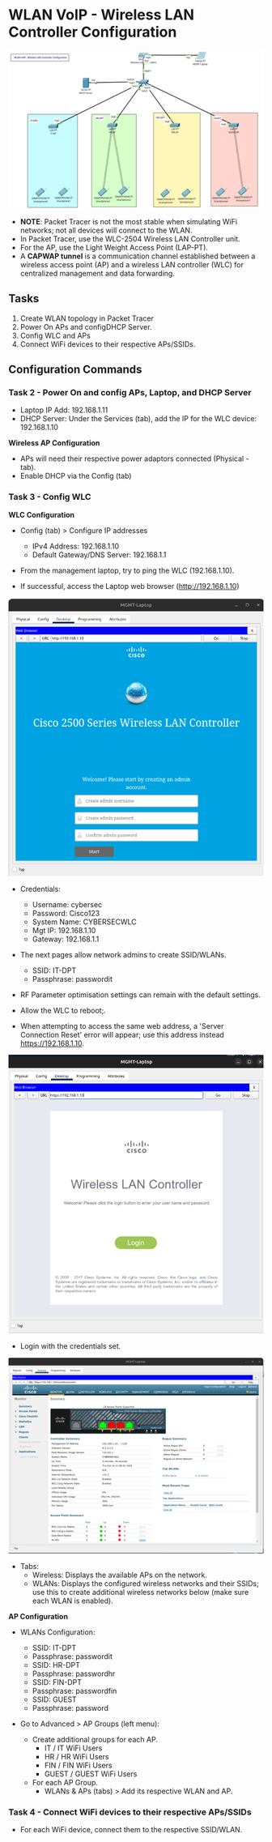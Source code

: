 # WLAN VoIP - Wireless LAN Controller Configuration


![WLAN Topology](4.1-WLAN-VoIP-Wireless-LAN-Controller-Config.png)

+ **NOTE**: Packet Tracer is not the most stable when simulating WiFi networks; not all devices will connect to the WLAN.
+ In Packet Tracer, use the WLC-2504 Wireless LAN Controller unit.
+ For the AP, use the Light Weight Access Point (LAP-PT).
+ A **CAPWAP tunnel** is a communication channel established between a wireless access point (AP) and a wireless LAN controller (WLC) for centralized management and data forwarding.

## Tasks
1. Create WLAN topology in Packet Tracer
2. Power On APs and configDHCP Server.
3. Config WLC and APs
4. Connect WiFi devices to their respective APs/SSIDs.

## Configuration Commands

### Task 2 - Power On and config APs, Laptop, and DHCP Server

+ Laptop IP Add: 192.168.1.11
+ DHCP Server: Under the Services (tab), add the IP for the WLC device: 192.168.1.10

**Wireless AP Configuration**

+ APs will need their respective power adaptors connected (Physical - tab).
+ Enable DHCP via the Config (tab)

### Task 3 - Config WLC
**WLC Configuration**

+ Config (tab) > Configure IP addresses
	- IPv4 Address: 192.168.1.10
	- Default Gateway/DNS Server: 192.168.1.1

+ From the management laptop, try to ping the WLC (192.168.1.10).
+ If successful, access the Laptop web browser (http://192.168.1.10)

![WLC Configuration Page](4.1-WLAN-VoIP-Wireless-LAN-Controller-Config-1.png)

+ Credentials:
	- Username: cybersec
	- Password: Cisco123
	- System Name: CYBERSECWLC
	- Mgt IP: 192.168.1.10
	- Gateway: 192.168.1.1
+ The next pages allow network admins to create SSID/WLANs.
	- SSID: IT-DPT
	- Passphrase: passwordit
+ RF Parameter optimisation settings can remain with the default settings.

+ Allow the WLC to reboot;.
+ When attempting to access the same web address, a 'Server Connection Reset' error will appear; use this address instead https://192.168.1.10.

![WLC Management Page](4.1-WLAN-VoIP-Wireless-LAN-Controller-Config-2.png)

+ Login with the credentials set.

![Cisco WLC Management Page](4.1-WLAN-VoIP-Wireless-LAN-Controller-Config-3.png)

+ Tabs:
	- Wireless: Displays the available APs on the network.
	- WLANs: Displays the configured wireless networks and their SSIDs; use this to create additional wireless networks below (make sure each WLAN is enabled).

**AP Configuration**

+ WLANs Configuration:
	- SSID: IT-DPT
	- Passphrase: passwordit
	- SSID: HR-DPT
	- Passphrase: passwordhr
	- SSID: FIN-DPT
	- Passphrase: passwordfin
	- SSID: GUEST
	- Passphrase: password

+ Go to Advanced > AP Groups (left menu):
	- Create additional groups for each AP.
		* IT / IT WiFi Users
		* HR / HR WiFi Users
		* FIN / FIN WiFi Users
		* GUEST / GUEST WiFi Users
	- For each AP Group.
		* WLANs & APs (tabs) > Add its respective WLAN and AP.


### Task 4 - Connect WiFi devices to their respective APs/SSIDs

+ For each WiFi device, connect them to the respective SSID/WLAN.